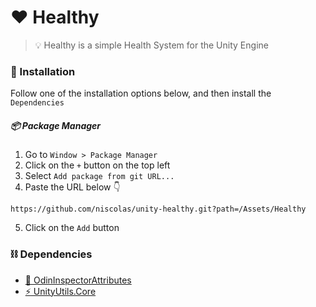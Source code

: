# :heart: Healthy
> :bulb: Healthy is a simple Health System for the Unity Engine

### :nut_and_bolt: Installation

Follow one of the installation options below, and then install the `Dependencies`

##### :package: Package Manager

1. Go to `Window > Package Manager`
2. Click on the `+` button on the top left
3. Select `Add package from git URL...` 
4. Paste the URL below :point_down:
```
https://github.com/niscolas/unity-healthy.git?path=/Assets/Healthy
```

5. Click on the `Add` button

### :chains: Dependencies
- [:hammer: OdinInspectorAttributes](https://github.com/niscolas/odin-inspector-attributes)
- [:zap: UnityUtils.Core](https://github.com/niscolas/unity-utils-core)
